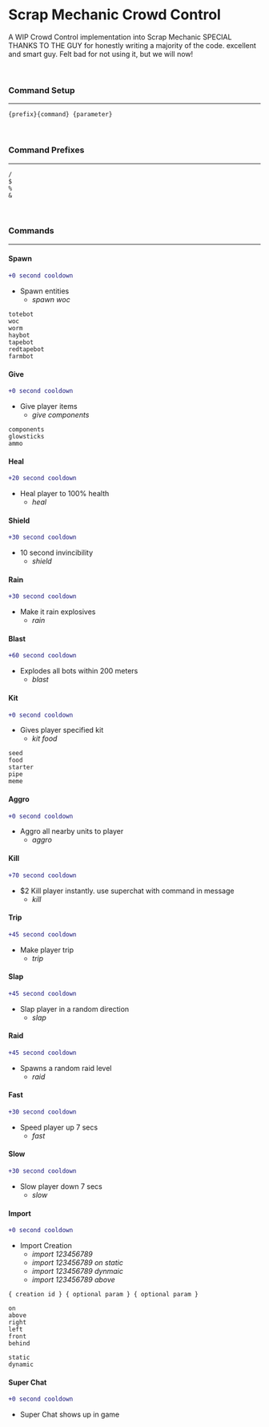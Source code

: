 Scrap Mechanic Crowd Control
=============

A WIP Crowd Control implementation into Scrap Mechanic
SPECIAL THANKS TO THE GUY for honestly writing a majority of the code. excellent and smart guy.
Felt bad for not using it, but we will now!

<br/>

### Command Setup ###
___
```
{prefix}{command} {parameter}
```
<br/>

### Command Prefixes ###
___
```
/
$
%
&
```
<br/>

### Commands ###
___
#### Spawn ####
```diff
+0 second cooldown
```
- Spawn entities
  - _spawn woc_
```
totebot         
woc          
worm        
haybot        
tapebot        
redtapebot        
farmbot
```           
#### Give ####
```diff
+0 second cooldown
```
- Give player items
  - _give components_
```
components
glowsticks
ammo
```   
#### Heal ####
```diff
+20 second cooldown
```
- Heal player to 100% health
  - _heal_
#### Shield ####
```diff
+30 second cooldown
```
- 10 second invincibility
  - _shield_
#### Rain ####
```diff
+30 second cooldown
```
- Make it rain explosives
  - _rain_
#### Blast ####
```diff
+60 second cooldown
```
- Explodes all bots within 200 meters
  - _blast_
#### Kit ####
```diff
+0 second cooldown
```
- Gives player specified kit
  - _kit food_
```
seed        
food       
starter      
pipe     
meme
```            
#### Aggro ####
```diff
+0 second cooldown
```
- Aggro all nearby units to player
  - _aggro_
#### Kill ####
```diff
+70 second cooldown
```
- $2 Kill player instantly. use superchat with command in message
  - _kill_
#### Trip ####
```diff
+45 second cooldown
```
- Make player trip
  - _trip_ 
#### Slap ####
```diff
+45 second cooldown
```
- Slap player in a random direction
  - _slap_ 
#### Raid ####
```diff
+45 second cooldown
```
- Spawns a random raid level
  - _raid_
#### Fast ####
```diff
+30 second cooldown
```
- Speed player up 7 secs
  - _fast_
#### Slow ####
```diff
+30 second cooldown
```
- Slow player down 7 secs
  - _slow_
#### Import ####
```diff
+0 second cooldown
```
- Import Creation
  - _import 123456789_
  - _import 123456789 on static_
  - _import 123456789 dynmaic_
  - _import 123456789 above_
```
{ creation id } { optional param } { optional param }
```
```
on
above
right
left
front
behind
```
```
static
dynamic
```
#### Super Chat ####
```diff
+0 second cooldown
```
- Super Chat shows up in game
